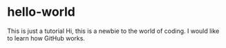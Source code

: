 # hello-world
This is just a tutorial
Hi, this is a newbie to the world of coding. I would like to learn how GitHub works.
